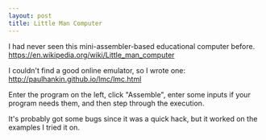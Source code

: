 ```yaml
---
layout: post
title: Little Man Computer
---
```


I had never seen this mini-assembler-based educational computer before. https://en.wikipedia.org/wiki/Little_man_computer

I couldn't find a good online emulator, so I wrote one: http://paulhankin.github.io/lmc/lmc.html

Enter the program on the left, click "Assemble", enter some inputs if your program needs them, and then step
through the execution.

It's probably got some bugs since it was a quick hack, but it worked on the examples I tried it on.